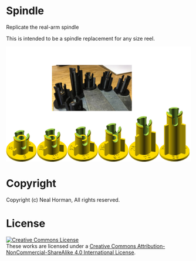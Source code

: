 # Spindle
Replicate the real-arm spindle

This is intended to be a spindle replacement for any size reel.

<img src="Media/Spindles2.jpg" alt="Model Image" style="border-width:0"/>

# Copyright
Copyright (c) Neal Horman, All rights reserved.

# License
<a rel="license" href="http://creativecommons.org/licenses/by-nc-sa/4.0/"><img alt="Creative Commons License" style="border-width:0" src="https://i.creativecommons.org/l/by-nc-sa/4.0/88x31.png" /></a><br />These works are licensed under a <a rel="license" href="http://creativecommons.org/licenses/by-nc-sa/4.0/">Creative Commons Attribution-NonCommercial-ShareAlike 4.0 International License</a>.
